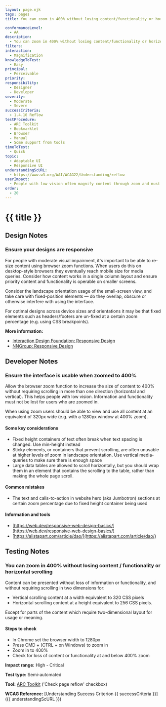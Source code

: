 ```yaml
---
layout: page.njk
tags: pages
title: You can zoom in 400% without losing content/functionality or horizontal scrolling

conformanceLevel:
  - AA
description:
  - You can zoom in 400% without losing content/functionality or horizontal scrolling
filters:
interaction:
  - Magnification
knowledgeToTest:
  - Easy
principal:
  - Perceivable
priority:
responsibility:
  - Designer
  - Developer
severity:
  - Moderate
  - Severe
successCriteria:
  - 1.4.10 Reflow
testProcedure:
  - ARC Toolkit
  - Bookmarklet
  - Browser
  - Manual
  - Some support from tools
timeToTest:
  - Quick
topic:
  - Adaptable UI
  - Responsive UI
understandingScURL:
  - https://www.w3.org/WAI/WCAG22/Understanding/reflow
userImpact:
  - People with low vision often magnify content through zoom and must not loose information or functionality as a result. Scrolling either horizontally or both vertically and horizontally can be difficult for disabled users so layouts and content must be designed to avoid this.
order:
  - 20
---
```


# {{ title }}

## Design Notes

### Ensure your designs are responsive

For people with moderate visual impairment, it's important to be able to re-size content using browser zoom functions. When users do this on desktop-style browsers they eventually reach mobile size for media queries. Consider how content works in a single column layout and ensure priority content and functionality is operable on smaller screens.

Consider the landscape orientation usage of the small-screen view, and take care with fixed-position elements — do they overlap, obscure or otherwise interfere with using the interface.

For optimal designs across device sizes and orientations it may be that fixed elements such as headers/footers are un-fixed at a certain zoom percentage (e.g. using CSS breakpoints).

**More information:**

- [Interaction Design Foundation: Responsive Design](https://www.interaction-design.org/literature/topics/responsive-design)
- [NNGroup: Responsive Design](https://www.nngroup.com/articles/responsive-web-design-definition/)

## Developer Notes

### Ensure the interface is usable when zoomed to 400%

Allow the browser zoom function to increase the size of content to 400% without requiring scrolling in more than one direction (horizontal and vertical). This helps people with low vision. Information and functionality must not be lost for users who are zoomed in.

When using zoom users should be able to view and use all content at an equivalent of 320px wide (e.g. with a 1280px window at 400% zoom).

#### Some key considerations

- Fixed height containers of text often break when text spacing is changed. Use min-height instead
- Sticky elements, or containers that prevent scrolling, are often unusable at higher levels of zoom in landscape orientation. Use vertical media-queries to make sure there is enough space
- Large data tables are allowed to scroll horizontally, but you should wrap them in an element that contains the scrolling to the table, rather than making the whole page scroll.

#### Common mistakes

- The text and calls-to-action in website hero (aka Jumbotron) sections at certain zoom percentage due to fixed height container being used

#### Information and tools

- [https://web.dev/responsive-web-design-basics/](https://web.dev/responsive-web-design-basics/)
- [https://alistapart.com/article/dao/](https://alistapart.com/article/dao/)

## Testing Notes

### You can zoom in 400% without losing content / functionality or horizontal scrolling

Content can be presented without loss of information or functionality, and without requiring
scrolling in two dimensions for:

- Vertical scrolling content at a width equivalent to 320 CSS pixels
- Horizontal scrolling content at a height equivalent to 256 CSS pixels.

Except for parts of the content which require two-dimensional layout for usage or meaning.

#### Steps to check

- In Chrome set the browser width to 1280px
- Press CMD + (CTRL + on Windows) to zoom in
- Zoom in to 400%
- Check for loss of content or functionality at and below 400% zoom

**Impact range:** High - Critical

**Test type:** Semi-automated

**Tool:** [ARC Toolkit](https://www.paciellogroup.com/toolkit/) ('Check page reflow' checkbox)

**WCAG Reference:** [Understanding Success Criterion {{ successCriteria }}]({{ understandingScURL }})
